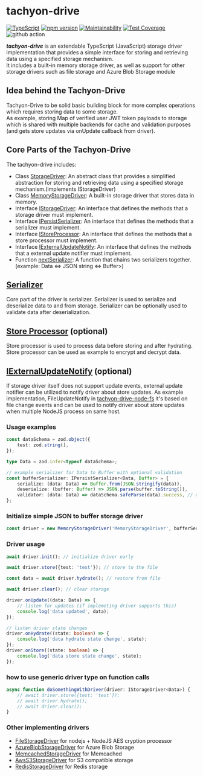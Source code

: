 # tachyon-drive

[![TypeScript](https://badges.frapsoft.com/typescript/code/typescript.svg?v=101)](https://github.com/ellerbrock/typescript-badges/)
[![npm version](https://badge.fury.io/js/tachyon-drive.svg)](https://badge.fury.io/js/tachyon-drive)
[![Maintainability](https://api.codeclimate.com/v1/badges/03cc4dba13ee3e7eac87/maintainability)](https://codeclimate.com/github/mharj/tachyon-drive/maintainability)
[![Test Coverage](https://api.codeclimate.com/v1/badges/03cc4dba13ee3e7eac87/test_coverage)](https://codeclimate.com/github/mharj/tachyon-drive/test_coverage)
![github action](https://github.com/mharj/tachyon-drive/actions/workflows/main.yml/badge.svg?branch=main)

***tachyon-drive*** is an extendable TypeScript (JavaScript) storage driver implementation that provides a simple interface for storing and retrieving data using a specified storage mechanism.<br/> It includes a built-in memory storage driver, as well as support for other storage drivers such as file storage and Azure Blob Storage module

## Idea behind the Tachyon-Drive
Tachyon-Drive to be solid basic building block for more complex operations which requires storing data to some storage.<br />
As example, storing Map of verified user JWT token payloads to storage which is shared with multiple backends for cache and validation purposes (and gets store updates via onUpdate callback from driver).

## Core Parts of the Tachyon-Drive
The tachyon-drive includes:

- Class [StorageDriver](./src/drivers/StorageDriver.ts): An abstract class that provides a simplified abstraction for storing and retrieving data using a specified storage mechanism.(implements IStorageDriver)
- Class [MemoryStorageDriver](./src/drivers/MemoryStorageDriver.ts): A built-in storage driver that stores data in memory.
- Interface [IStorageDriver](./src/interfaces/IStorageDriver.ts): An interface that defines the methods that a storage driver must implement.
- Interface [IPersistSerializer](./src/interfaces/IPersistSerializer.ts): An interface that defines the methods that a serializer must implement.
- Interface [IStoreProcessor](./src/interfaces/IStoreProcessor.ts): An interface that defines the methods that a store processor must implement.
- Interface [IExternalUpdateNotify](./src/interfaces/IExternalUpdateNotify.ts): An interface that defines the methods that a external update notifier must implement.
- Function [nextSerializer](./src/serializer.ts): A function that chains two serializers together. (example: Data <=> JSON string <=> Buffer>)

## [Serializer](./src/interfaces/IPersistSerializer.ts)
Core part of the driver is serializer. Serializer is used to serialize and deserialize data to and from storage. Serializer can be optionally used to validate data after deserialization.

## [Store Processor](./src/interfaces/IStoreProcessor.ts) (optional)
Store processor is used to process data before storing and after hydrating. Store processor can be used as example to encrypt and decrypt data.

## [IExternalUpdateNotify](./src/interfaces/IExternalUpdateNotify.ts) (optional)
If storage driver itself does not support update events, external update notifier can be utilized to notify driver about store updates.
As example implementation, FileUpdateNotify in [tachyon-drive-node-fs](https://www.npmjs.com/package/tachyon-drive-node-fs) it's based on file change events and can be used to notify driver about store updates when multiple NodeJS process on same host.

### Usage examples

```typescript
const dataSchema = zod.object({
	test: zod.string(),
});

type Data = zod.infer<typeof dataSchema>;

// example serializer for Data to Buffer with optional validation
const bufferSerializer: IPersistSerializer<Data, Buffer> = {
	serialize: (data: Data) => Buffer.from(JSON.stringify(data)),
	deserialize: (buffer: Buffer) => JSON.parse(buffer.toString()),
	validator: (data: Data) => dataSchema.safeParse(data).success, // optional deserialization validation
};
```

### Initialize simple JSON to buffer storage driver

```typescript
const driver = new MemoryStorageDriver('MemoryStorageDriver', bufferSerializer, /* externalNotify = null, processor */);
```

### Driver usage

```typescript
await driver.init(); // initialize driver early

await driver.store({test: 'test'}); // store to the file

const data = await driver.hydrate(); // restore from file

await driver.clear(); // clear storage

driver.onUpdate((data: Data) => {
	// listen for updates (if implemeting driver supports this)
	console.log('data updated', data);
});

// listen driver state changes
driver.onHydrate((state: boolean) => {
	console.log('data hydrate state change', state);
});
driver.onStore((state: boolean) => {
	console.log('data store state change', state);
});
```

### how to use generic driver type on function calls

```typescript
async function doSomethingWithDriver(driver: IStorageDriver<Data>) {
	// await driver.store({test: 'test'});
	// await driver.hydrate();
	// await driver.clear();
}
```

### Other implementing drivers

- [FileStorageDriver](https://www.npmjs.com/package/tachyon-drive-node-fs) for nodejs + NodeJS AES cryption processor
- [AzureBlobStorageDriver](https://www.npmjs.com/package/tachyon-drive-blob-storage) for Azure Blob Storage
- [MemcachedStorageDriver](https://www.npmjs.com/package/tachyon-drive-memcached) for Memcached
- [AwsS3StorageDriver](https://www.npmjs.com/package/tachyon-drive-s3) for S3 compatible storage
- [RedisStorageDriver](https://www.npmjs.com/package/tachyon-drive-redis) for Redis storage
